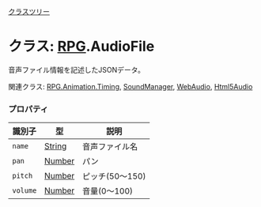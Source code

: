 [クラスツリー](index.md)

# クラス: [RPG](RPG.md).AudioFile
音声ファイル情報を記述したJSONデータ。

関連クラス: [RPG.Animation.Timing](RPG.Animation.Timing.md), [SoundManager](SoundManager.md), [WebAudio](WebAudio.md), [Html5Audio](Html5Audio.md)

### プロパティ

| 識別子 | 型 | 説明 |
| --- | --- | --- |
| `name` | [String](String.md) | 音声ファイル名 |
| `pan` | [Number](Number.md) | パン |
| `pitch` | [Number](Number.md) | ピッチ(50〜150) |
| `volume` | [Number](Number.md) | 音量(0〜100) |

